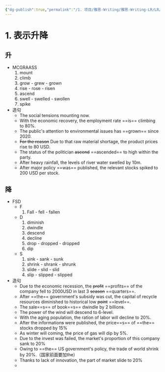 ```yaml
---
{"dg-publish":true,"permalink":"/1. 项目/雅思-Writing/雅思-Writing-LR/LR/"}
---
```


# 1. 表示升降
## 升
* MCGRAASS
	 1. mount 
	 2. climb
	 3. grow - grew - grown
	 4. rise -  rose - risen
	 5. ascend
	 6. swell - swelled - swollen
	 7. spike
* 造句
	 * The social tensions mounting now.
	 * With the economic recovery, the employment rate ==is== climbing to 80%.
	 * The public's attention to environmental issues has ==grown== since 2020.
	 * ~~For the reason~~ Due to that raw material shortage, the product prices rise to 80 USD.
	 * The status of the politician ~~ascend~~ ==ascended== to high within the party.
	 * After heavy rainfall, the levels of river water swelled by 10m.
	 * After major policy ==was== published, the relevant stocks spiked to 200 USD per stock. 
## 降
* FSD
	* F
		1. Fall - fell - fallen
	* D
		1. diminish
		2. dwindle
		3. descend
		4. decline
		5. drop - dropped - dropped
		6. dip
	* S
		1. sink -  sank - sunk
		2. shrink - shrank - shrunk
		3. slide - slid - slid 
		4. slip - slipped - slipped
* 造句
	* Due to the economic recession, the ~~profit~~ ==profits== of the company fell to 2000USD in last 3 ~~season~~ ==quarters==. 
	* After ==the== government's subsidy was cut, the capital of recycle resources diminished to historical low ~~point~~ ==level==.
	* The sale==s== of book==s== dwindle by 2 billion~~s~~.
	* The power of the wind will descend to 6-level.
	* With the aging population, the ration of labor will decline to 20%.
	* After the information~~s~~ were published, the price==s== of ==the== stocks dropped by 15%
	* As winter will coming, the price of gas will dip by 5%.
	* Due to the invest was failed, the market's proportion of this company sank to 20% 
	* Owing to ==the== US government's policy, the trade of world shrink by 20%.（国家前面要加the）
	* Thanks to lack of innovation, the part of market slide to 20%
	* 
